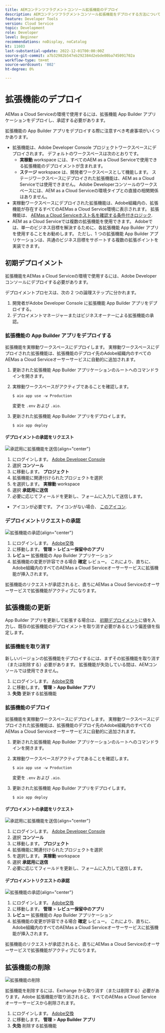 ```yaml
---
title: AEMコンテンツフラグメントコンソール拡張機能のデプロイ
description: AEMコンテンツフラグメントコンソール拡張機能をデプロイする方法について説明します。
feature: Developer Tools
version: Cloud Service
topic: Development
role: Developer
level: Beginner
recommendations: noDisplay, noCatalog
kt: 11603
last-substantial-update: 2022-12-01T00:00:00Z
source-git-commit: a7b32982b547eb292384d2ebde80ba745091702a
workflow-type: tm+mt
source-wordcount: '802'
ht-degree: 0%

---
```



# 拡張機能のデプロイ

AEMas a Cloud Serviceの環境で使用するには、拡張機能 App Builder アプリケーションをデプロイし、承認する必要があります。

拡張機能の App Builder アプリをデプロイする際に注意すべき考慮事項がいくつかあります。

+ 拡張機能は、Adobe Developer Console プロジェクトワークスペースにデプロイされます。 デフォルトのワークスペースは次のとおりです。
   + __実稼動__ workspace には、すべてのAEM as a Cloud Serviceで使用できる拡張機能のデプロイメントが含まれます。
   + __ステージ__ workspace は、開発者ワークスペースとして機能します。 ステージワークスペースにデプロイされた拡張機能は、AEM as a Cloud Serviceでは使用できません。
Adobe Developerコンソールのワークスペースには、AEM as a Cloud Serviceの環境タイプとの直接の相関関係はありません。
+ 実稼動ワークスペースにデプロイされた拡張機能は、Adobe組織内の、拡張機能が存在するすべてのAEMas a Cloud Service環境に表示されます。
拡張機能は、 [AEMas a Cloud Serviceホスト名を確認する条件付きロジック](https://developer.adobe.com/uix/docs/guides/publication/#enabling-extension-only-on-specific-aem-environments).
+ AEM as a Cloud Serviceでは複数の拡張機能を使用できます。 Adobeでは、単一のビジネス目標を解決するために、各拡張機能 App Builder アプリを使用することをお勧めします。 ただし、1 つの拡張機能 App Builder アプリケーションは、共通のビジネス目標をサポートする複数の拡張ポイントを実装できます。

## 初期デプロイメント

拡張機能をAEMas a Cloud Serviceの環境で使用するには、Adobe Developerコンソールにデプロイする必要があります。

デプロイメントプロセスは、次の 2 つの論理ステップに分かれます。

1. 開発者がAdobe Developer Console に拡張機能 App Builder アプリをデプロイする。
1. デプロイメントマネージャーまたはビジネスオーナーによる拡張機能の承認。

### 拡張機能の App Builder アプリをデプロイする

拡張機能を実稼動ワークスペースにデプロイします。 実稼動ワークスペースにデプロイされた拡張機能は、拡張機能のデプロイ先のAdobe組織内のすべてのAEMas a Cloud Serviceオーサーサービスに自動的に追加されます。

1. 更新された拡張機能 App Builder アプリケーションのルートへのコマンドラインを開きます。
1. 実稼動ワークスペースがアクティブであることを確認します。

   ```shell
   $ aio app use -w Production
   ```

   変更を `.env` および `.aio`.

1. 更新された拡張機能 App Builder アプリをデプロイします。

   ```shell
   $ aio app deploy
   ```

#### デプロイメントの承認をリクエスト

![承認用に拡張機能を送信](./assets/deploy/submit-for-approval.png){align="center"}

1. にログインします。 [Adobe Developer Console](https://developer.adobe.com)
1. 選択 __コンソール__
1. に移動します。 __プロジェクト__
1. 拡張機能に関連付けられたプロジェクトを選択
1. を選択します。 __実稼動__ workspace
1. 選択 __承認用に送信__
1. 必要に応じてフィールドを更新し、フォームに入力して送信します。

+ アイコンが必要です。 アイコンがない場合、 [このアイコン](./assets/deploy/icon.png).

### デプロイメントリクエストの承認

![拡張機能の承認](./assets/deploy/adobe-exchange.png){align="center"}

1. にログインします。 [Adobe交換](https://exchange.adobe.com/)
1. に移動します。 __管理__ > __レビュー保留中のアプリ__
1. __レビュー__ 拡張機能の App Builder アプリケーション
1. 拡張機能の変更が許容できる場合 __確定__ レビュー。 これにより、直ちに、Adobe組織内のすべてのAEMas a Cloud Serviceオーサーサービスに拡張機能が挿入されます。

拡張機能のリクエストが承認されると、直ちにAEMas a Cloud Serviceのオーサーサービスで拡張機能がアクティブになります。

## 拡張機能の更新

App Builder アプリを更新して拡張する場合は、 [初期デプロイメント](#initial-deployment)に値を入力し、既存の拡張機能のデプロイメントを取り消す必要があるという偏差値を指定します。

### 拡張機能を取り消す

新しいバージョンの拡張機能をデプロイするには、まずその拡張機能を取り消す（または削除する）必要があります。 拡張機能が失効している間は、AEMコンソールでは使用できません。

1. にログインします。 [Adobe交換](https://exchange.adobe.com/)
1. に移動します。 __管理__ > __App Builder アプリ__
1. __失効__ 更新する拡張機能

### 拡張機能のデプロイ

拡張機能を実稼動ワークスペースにデプロイします。 実稼動ワークスペースにデプロイされた拡張機能は、拡張機能のデプロイ先のAdobe組織内のすべてのAEMas a Cloud Serviceオーサーサービスに自動的に追加されます。

1. 更新された拡張機能 App Builder アプリケーションのルートへのコマンドラインを開きます。
1. 実稼動ワークスペースがアクティブであることを確認します。

   ```shell
   $ aio app use -w Production
   ```

   変更を `.env` および `.aio`.

1. 更新された拡張機能 App Builder アプリをデプロイします。

   ```shell
   $ aio app deploy
   ```

#### デプロイメントの承認をリクエスト

![承認用に拡張機能を送信](./assets/deploy/submit-for-approval.png){align="center"}

1. にログインします。 [Adobe Developer Console](https://developer.adobe.com)
1. 選択 __コンソール__
1. に移動します。 __プロジェクト__
1. 拡張機能に関連付けられたプロジェクトを選択
1. を選択します。 __実稼動__ workspace
1. 選択 __承認用に送信__
1. 必要に応じてフィールドを更新し、フォームに入力して送信します。

#### デプロイメントリクエストの承認

![拡張機能の承認](./assets/deploy/adobe-exchange.png){align="center"}

1. にログインします。 [Adobe交換](https://exchange.adobe.com/)
1. に移動します。 __管理__ > __レビュー保留中のアプリ__
1. __レビュー__ 拡張機能の App Builder アプリケーション
1. 拡張機能の変更が許容できる場合 __確定__ レビュー。 これにより、直ちに、Adobe組織内のすべてのAEMas a Cloud Serviceオーサーサービスに拡張機能が挿入されます。

拡張機能のリクエストが承認されると、直ちにAEMas a Cloud Serviceのオーサーサービスで拡張機能がアクティブになります。

## 拡張機能の削除

![拡張機能の削除](./assets/deploy/revoke.png)

拡張機能を削除するには、Exchange から取り消す（または削除する）必要があります。Adobe 拡張機能が取り消されると、すべてのAEMas a Cloud Serviceオーサーサービスから削除されます。

1. にログインします。 [Adobe交換](https://exchange.adobe.com/)
1. に移動します。 __管理__ > __App Builder アプリ__
1. __失効__ 削除する拡張機能
